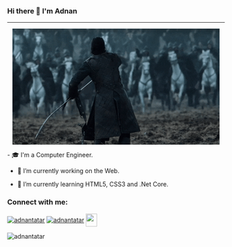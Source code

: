 ### Hi there 👋 I'm Adnan

<hr>
<img style="display: block; margin: auto;" src="https://raw.githubusercontent.com/adnantr/adnantr/main/giphy.gif" width="auto">

<p>
- 🎓 I'm a Computer Engineer.
  
- 🔭 I’m currently working on the Web.
  
- 🌱 I’m currently learning HTML5, CSS3 and .Net Core.
</p>

<h3 align="left">Connect with me:</h3>
<p align="left">
<a href="https://linkedin.com/in/adnan-tatar-217aa4116" target="blank" rel=”noopener”><img align="center" src="https://velanovascular.com/wp-content/uploads/2020/06/LinkedIn.png" alt="adnantatar" height="30" width="30" /></a>
<a href="https://instagram.com/adnan.tr" target="blank" rel=”noopener”><img align="center" src="https://upload.wikimedia.org/wikipedia/commons/thumb/e/e7/Instagram_logo_2016.svg/1200px-Instagram_logo_2016.svg.png" alt="adnantatar" height="30" width="30" /></a>
<a href="https://twitter.com/aadnantr" target="blank" rel=”noopener”><img align="center" src="https://upload.wikimedia.org/wikipedia/commons/4/4f/Twitter-logo.svg" alt="" height="30" width="26" /></a>
</p>

<p><img align="left" src="https://github-readme-stats.vercel.app/api?username=adnantr&show_icons=true&theme=dark" alt="adnantatar" /></p>
